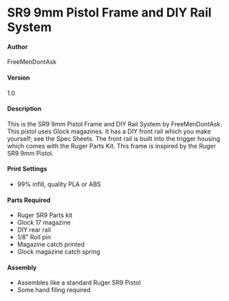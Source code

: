 # SR9 9mm Pistol Frame and DIY Rail System

#### Author
FreeMenDontAsk

#### Version
1.0

#### Description

This is the SR9 9mm Pistol Frame and DIY Rail System by FreeMenDontAsk. This pistol uses Glock magazines. It has a DIY front rail which you make yourself; see the Spec Sheets. The front rail is built into the trigger housing which comes with the Ruger Parts Kit. This frame is inspired by the Ruger SR9 9mm Pistol.

#### Print Settings
* 99% infill, quality PLA or ABS

#### Parts Required
* Ruger SR9 Parts kit
* Glock 17 magazine
* DIY rear rail
* 1/8” Roll pin
* Magazine catch printed
* Glock magazine catch spring

#### Assembly
* Assembles like a standard Ruger SR9 Pistol
* Some hand filing required
